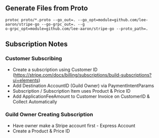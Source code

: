 ## Generate Files from Proto

```
protoc proto/*.proto --go_out=. --go_opt=module=github.com/lee-aaron/stripe-go --go-grpc_out=. --g
o-grpc_opt=module=github.com/lee-aaron/stripe-go --proto_path=.
```

## Subscription Notes

### Customer Subscribing
- Create a subscription using Customer ID (https://stripe.com/docs/billing/subscriptions/build-subscriptions?ui=elements)
- Add Destination AccountID (Guild Owner) via PaymentIntentParams
- Subscription / Subscription Item uses Product & Price ID
- Add ApplicationFeeAmount to Customer Invoice on CustomerID & Collect Automatically

### Guild Owner Creating Subscription
- Have owner make a Stripe account first - Express Account
- Create a Product & Price ID